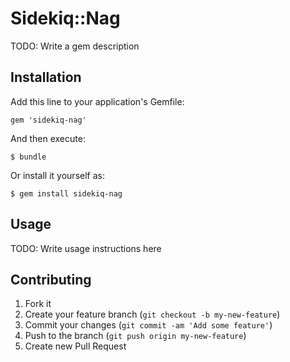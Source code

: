 # Sidekiq::Nag

TODO: Write a gem description

## Installation

Add this line to your application's Gemfile:

    gem 'sidekiq-nag'

And then execute:

    $ bundle

Or install it yourself as:

    $ gem install sidekiq-nag

## Usage

TODO: Write usage instructions here

## Contributing

1. Fork it
2. Create your feature branch (`git checkout -b my-new-feature`)
3. Commit your changes (`git commit -am 'Add some feature'`)
4. Push to the branch (`git push origin my-new-feature`)
5. Create new Pull Request

